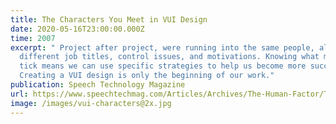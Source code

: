 ```yaml
---
title: The Characters You Meet in VUI Design
date: 2020-05-16T23:00:00.000Z
time: 2007
excerpt: " Project after project, were running into the same people, all with
  different job titles, control issues, and motivations. Knowing what makes them
  tick means we can use specific strategies to help us become more successful.
  Creating a VUI design is only the beginning of our work."
publication: Speech Technology Magazine
url: https://www.speechtechmag.com/Articles/Archives/The-Human-Factor/The-Characters-You-Meet-in-VUI-Design-37408.aspx
image: /images/vui-characters@2x.jpg
---
```

